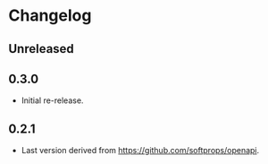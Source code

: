 # Changelog

## Unreleased

## 0.3.0

- Initial re-release.

## 0.2.1

- Last version derived from <https://github.com/softprops/openapi>.
